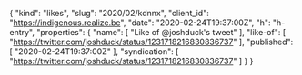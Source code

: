 {
  "kind": "likes",
  "slug": "2020/02/kdnnx",
  "client_id": "https://indigenous.realize.be",
  "date": "2020-02-24T19:37:00Z",
  "h": "h-entry",
  "properties": {
    "name": [
      "Like of @joshduck's tweet"
    ],
    "like-of": [
      "https://twitter.com/joshduck/status/1231718216830836737"
    ],
    "published": [
      "2020-02-24T19:37:00Z"
    ],
    "syndication": [
      "https://twitter.com/joshduck/status/1231718216830836737"
    ]
  }
}
